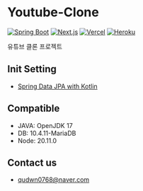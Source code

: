 # Youtube-Clone

[![Spring Boot](https://img.shields.io/badge/Spring%20Boot-6DB33F?style=flat&logo=springboot&logoColor=white)](https://spring.io/projects/spring-boot)
[![Next.js](https://img.shields.io/badge/Next.js-000000?style=flat&logo=next.js&logoColor=white)](https://nextjs.org)
[![Vercel](https://img.shields.io/badge/Vercel-000000?style=flat&logo=vercel&logoColor=white)](https://vercel.com)
[![Heroku](https://img.shields.io/badge/Heroku-430098?style=flat&logo=heroku&logoColor=white)](https://www.heroku.com/)

유튜브 클론 프로젝트

## Init Setting
- [Spring Data JPA with Kotlin](https://start.spring.io/#!type=gradle-project-kotlin&language=kotlin&platformVersion=3.5.4&packaging=jar&jvmVersion=17&groupId=com.clone&artifactId=youtube&name=youtube&description=Youtube%20Clone%20with%20Kotlin&packageName=com.clone.youtube&dependencies=data-jpa,lombok,devtools,mariadb,security,validation)

## Compatible
- JAVA: OpenJDK 17
- DB: 10.4.11-MariaDB
- Node: 20.11.0

## Contact us
- qudwn0768@naver.com